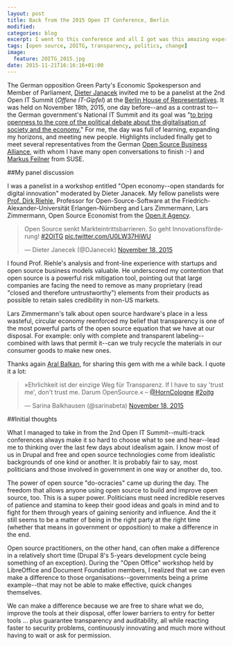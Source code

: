 ```yaml
---
layout: post
title: Back from the 2015 Open IT Conference, Berlin
modified:
categories: blog
excerpt: I went to this conference and all I got was this amazing experience, and meeting new people, and learning a lot.
tags: [open source, 2OITG, transparency, politics, change]
image: 
  feature: 2OITG_2015.jpg
date: 2015-11-21T16:16:16+01:00
---
```


The German opposition Green Party's Economic Spokesperson and Member of Parliament, [Dieter Janacek](http://www.dieterjanecek.de/) invited me to be a panelist at the 2nd Open IT Summit (_Offene IT-Gipfel_) at the [Berlin House of Representatives](https://en.wikipedia.org/wiki/Abgeordnetenhaus_of_Berlin). It was held on November 18th, 2015, one day before--and as a contrast to--the German government's National IT Summit and its goal was "[to bring openness to the core of the political debate about the digitalisation of society and the economy.](http://www.gruene-fraktion-berlin.de/offener-it-gipfel)" For me, the day was full of learning, expanding my horizons, and meeting new people. Highlights included finally get to meet several representatives from the German [Open Source Business Alliance](http://osb-alliance.de/), with whom I have many open conversations to finish :-) and [Markus Feilner](https://www.linkedin.com/in/markusfeilner) from SUSE.

##My panel discussion

I was a panelist in a workshop entitled "Open economy--open standards for digital innovation" moderated by Dieter Janacek. My fellow panelists were [Prof. Dirk Riehle](http://dirkriehle.com/), Professor for Open-Source-Software at the Friedrich-Alexander-Universität Erlangen-Nürnberg and Lars Zimmermann, Lars Zimmermann, Open Source Economist from the [Open.it Agency](http://openitagency.eu/business-models/). 

<blockquote class="twitter-tweet" lang="en"><p lang="de" dir="ltr">Open Source senkt Markteintrittsbarrieren. So geht Innovationsförderung! <a href="https://twitter.com/hashtag/2OITG?src=hash">#2OITG</a> <a href="https://t.co/U0LW37HiWU">pic.twitter.com/U0LW37HiWU</a></p>&mdash; Dieter Janecek (@DJanecek) <a href="https://twitter.com/DJanecek/status/667032085375418369">November 18, 2015</a></blockquote>
<script async src="//platform.twitter.com/widgets.js" charset="utf-8"></script>

I found Prof. Riehle's analysis and front-line experience with startups and open source business models valuable. He underscored my contention that open source is a powerful risk mitigation tool, pointing out that large companies are facing the need to remove as many proprietary (read "closed and therefore untrustworthy") elements from their products as possible to retain sales credibility in non-US markets.

Lars Zimmermann's talk about open source hardware's place in a less wasteful, circular economy reenforced my belief that transparency is one of the most powerful parts of the open source equation that we have at our disposal. For example: only with complete and transparent labeling--combined with laws that permit it--can we truly recycle the materials in our consumer goods to make new ones.

Thanks again [Aral Balkan](https://ar.al/), for sharing this gem with me a while back. I quote it a lot:

<blockquote class="twitter-tweet" lang="en"><p lang="de" dir="ltr">»Ehrlichkeit ist der einzige Weg für Transparenz. If I have to say &#39;trust me&#39;, don&#39;t trust me. Darum OpenSource.« – <a href="https://twitter.com/HornCologne">@HornCologne</a> <a href="https://twitter.com/hashtag/2oitg?src=hash">#2oitg</a></p>&mdash; Sarina Balkhausen (@sarinabeta) <a href="https://twitter.com/sarinabeta/status/666982494168854528">November 18, 2015</a></blockquote>
<script async src="//platform.twitter.com/widgets.js" charset="utf-8"></script>

##Initial thoughts

What I managed to take in from the 2nd Open IT Summit--multi-track conferences always make it so hard to choose what to see and hear--lead me to thinking over the last few days about idealism again. I know most of us in Drupal and free and open source technologies come from idealistic backgrounds of one kind or another. It is probably fair to say, most politicians and those involved in government in one way or another do, too.

The power of open source "do-ocracies" came up during the day. The freedom that allows anyone using open source to build and improve open source, too. This is a super power. Politicians must need incredible reserves of patience and stamina to keep their good ideas and goals in mind and to fight for them through years of gaining seniority and influence. And the it still seems to be a matter of being in the right party at the right time (whether that means in government or opposition) to make a difference in the end.

Open source practitioners, on the other hand, can often make a difference in a relatively short time (Drupal 8's 5-years development cycle being something of an exception). During the "Open Office" workshop held by LibreOffice and Document Foundation members, I realized that we can even make a difference to those organisations--governments being a prime example--that may not be able to make effective, quick changes themselves.

We can make a difference because we are free to share what we do, improve the tools at their disposal, offer lower barriers to entry for better tools ... plus guarantee transparency and auditability, all while reacting faster to security problems, continuously innovating and much more without having to wait or ask for permission.

